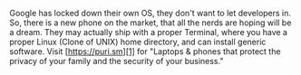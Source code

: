 Google has locked down their own OS, they don't want to let developers in.
So, there is a new phone on the market, that all the nerds are hoping will
be a dream. They may actually ship with a proper Terminal, where you have a
proper Linux (Clone of UNIX) home directory, and can install generic
software. Visit [https://puri.sm][1] for "Laptops & phones that protect the
privacy of your family and the security of your business."

[1]: https://puri.sm/